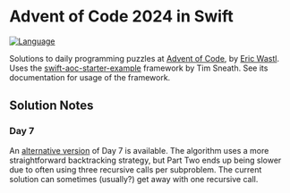 # Advent of Code 2024 in Swift

[![Language](https://img.shields.io/badge/language-Swift-red.svg)](https://swift.org)

Solutions to daily programming puzzles at [Advent of Code](<https://adventofcode.com/>), by
[Eric Wastl](<http://was.tl/>).
Uses the [swift-aoc-starter-example](https://github.com/swiftlang/swift-aoc-starter-example) framework by Tim Sneath.
See its documentation for usage of the framework.

## Solution Notes

### Day 7
An [alternative version](https://github.com/emilykfox/aoc-2024-swift/blob/simpleDay07/Sources/Day07.swift) of Day 7 is available.
The algorithm uses a more straightforward backtracking strategy, but Part Two ends up being slower due to often using three recursive calls per subproblem.
The current solution can sometimes (usually?) get away with one recursive call.
